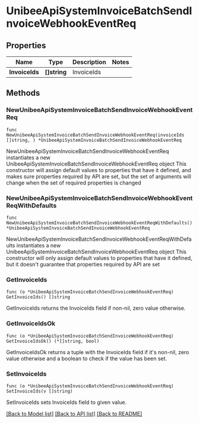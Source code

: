 # UnibeeApiSystemInvoiceBatchSendInvoiceWebhookEventReq

## Properties

Name | Type | Description | Notes
------------ | ------------- | ------------- | -------------
**InvoiceIds** | **[]string** | InvoiceIds | 

## Methods

### NewUnibeeApiSystemInvoiceBatchSendInvoiceWebhookEventReq

`func NewUnibeeApiSystemInvoiceBatchSendInvoiceWebhookEventReq(invoiceIds []string, ) *UnibeeApiSystemInvoiceBatchSendInvoiceWebhookEventReq`

NewUnibeeApiSystemInvoiceBatchSendInvoiceWebhookEventReq instantiates a new UnibeeApiSystemInvoiceBatchSendInvoiceWebhookEventReq object
This constructor will assign default values to properties that have it defined,
and makes sure properties required by API are set, but the set of arguments
will change when the set of required properties is changed

### NewUnibeeApiSystemInvoiceBatchSendInvoiceWebhookEventReqWithDefaults

`func NewUnibeeApiSystemInvoiceBatchSendInvoiceWebhookEventReqWithDefaults() *UnibeeApiSystemInvoiceBatchSendInvoiceWebhookEventReq`

NewUnibeeApiSystemInvoiceBatchSendInvoiceWebhookEventReqWithDefaults instantiates a new UnibeeApiSystemInvoiceBatchSendInvoiceWebhookEventReq object
This constructor will only assign default values to properties that have it defined,
but it doesn't guarantee that properties required by API are set

### GetInvoiceIds

`func (o *UnibeeApiSystemInvoiceBatchSendInvoiceWebhookEventReq) GetInvoiceIds() []string`

GetInvoiceIds returns the InvoiceIds field if non-nil, zero value otherwise.

### GetInvoiceIdsOk

`func (o *UnibeeApiSystemInvoiceBatchSendInvoiceWebhookEventReq) GetInvoiceIdsOk() (*[]string, bool)`

GetInvoiceIdsOk returns a tuple with the InvoiceIds field if it's non-nil, zero value otherwise
and a boolean to check if the value has been set.

### SetInvoiceIds

`func (o *UnibeeApiSystemInvoiceBatchSendInvoiceWebhookEventReq) SetInvoiceIds(v []string)`

SetInvoiceIds sets InvoiceIds field to given value.



[[Back to Model list]](../README.md#documentation-for-models) [[Back to API list]](../README.md#documentation-for-api-endpoints) [[Back to README]](../README.md)


